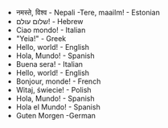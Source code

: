 - नमस्ते, विश्व - Nepali
-Tere, maailm! - Estonian
- שלום עולם! - Hebrew
- Ciao mondo! - Italian
- "Yeia!" - Greek
- Hello, world! - English
- Hola, Mundo! - Spanish
- Buena sera! - Italian
- Hello, world! - English
- Bonjour, monde! - French
- Witaj, świecie! - Polish
- Hola, Mundo! - Spanish
- Hola el Mundo! - Spanish
- Guten Morgen -German
